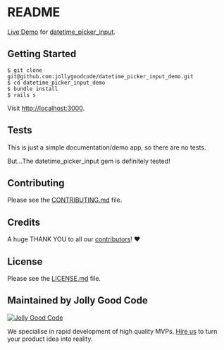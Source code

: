 # README

[Live Demo](https://datetime-picker-input.herokuapp.com/) for [datetime_picker_input](https://github.com/jollygoodcode/datetime_picker_input).

## Getting Started

```
$ git clone git@github.com:jollygoodcode/datetime_picker_input_demo.git
$ cd datetime_picker_input_demo
$ bundle install
$ rails s
```

Visit <http://localhost:3000>.

## Tests

This is just a simple documentation/demo app, so there are no tests.

But...The datetime_picker_input gem is definitely tested!

## Contributing

Please see the [CONTRIBUTING.md](/CONTRIBUTING.md) file.

## Credits

A huge THANK YOU to all our [contributors](https://github.com/jollygoodcode/datetime_picker_input_demo/graphs/contributors)! :heart:

## License

Please see the [LICENSE.md](/LICENSE.md) file.

## Maintained by Jolly Good Code

[![Jolly Good Code](https://cloud.githubusercontent.com/assets/1000669/9362336/72f9c406-46d2-11e5-94de-5060e83fcf83.jpg)](http://www.jollygoodcode.com)

We specialise in rapid development of high quality MVPs. [Hire us](http://www.jollygoodcode.com/#get-in-touch) to turn your product idea into reality.

